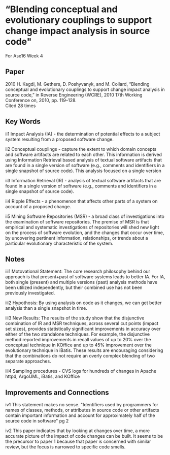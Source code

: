 #  “Blending conceptual and evolutionary couplings to support change impact analysis in source code"
For Ase16 Week 4

## Paper

2010  H. Kagdi, M. Gethers, D. Poshyvanyk, and M. Collard, “Blending conceptual and evolutionary couplings to support change impact analysis in source code,” in Reverse Engineering (WCRE), 2010 17th Working Conference on, 2010, pp. 119–128.  
Cited 28 times

## Key Words
 
ii1 Impact Analysis (IA) - the determination of potential effects to a subject system resulting from a proposed software change.

ii2 Conceptual couplings - capture the extent to which domain concepts and software artifacts are related to each other. This information is derived using Information Retrieval based analysis of textual software artifacts that are found in a single version of software (e.g., comments and identifiers in a single snapshot of source code). This analysis focused on a single version

ii3 Information Retrieval (IR) - analysis of textual software artifacts that are found in a single version of software (e.g., comments and identifiers in a single snapshot of source code).

ii4 Ripple Effects - a phenomenon that affects other parts of a system on account of a proposed change.

ii5 Mining Software Repositories (MSR) - a broad class of investigations into the examination of software repositories.  The premise of MSR is that empirical and systematic investigations of repositories will shed new light on the process of software evolution, and the changes that occur over time, by uncovering pertinent information, relationships, or trends about a particular evolutionary characteristic of the system.

## Notes

iii1 Motovational Statement: The core research philosophy behind our approach is that present+past of software systems leads to better IA. For IA, both single (present) and multiple versions (past) analysis methods have been utilized independently, but their combined use has not been previously investigated.

iii2 Hypothosis:  By using analysis on code as it changes, we can get better analysis than a single snapshot in time.

iii3 New Results:  The results of the study show that the disjunctive combination of IR and MSR techniques, across several cut points (impact set sizes), provides statistically significant improvements in accuracy over either of the two standalone techniques. For example, the disjunctive method reported improvements in recall values of up to 20% over the conceptual technique in KOffice and up to 45% improvement over the evolutionary technique in iBatis. These results are encouraging considering that the combinations do not require an overly complex blending of two separate approaches.

iii4 Sampling procedures - CVS logs for hundreds of changes in Apache httpd, ArgoUML, iBatis, and KOffice


## Improvements and Connections

iv1 This statement makes no sense.  "Identifiers used by programmers for names of classes, methods, or attributes in source code or other artifacts contain important information and account for approximately half of the source code in software"  pg 2

iv2  This paper indicates that by looking at changes over time, a more accurate picture of the impact of code changes can be built.  It seems to be the precursor to paper 1 because that paper is concerned with similar review, but the focus is narrowed to specific code smells.

